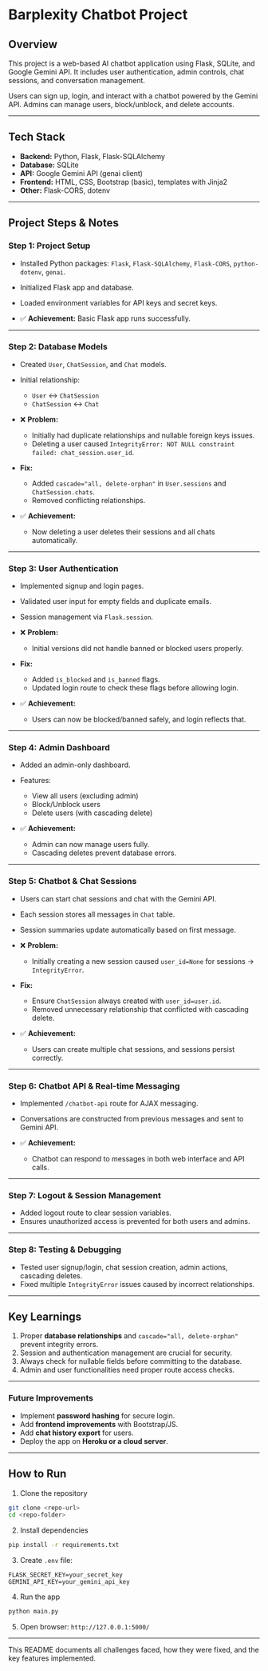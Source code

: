# Barplexity Chatbot Project

## Overview

This project is a web-based AI chatbot application using Flask, SQLite, and Google Gemini API. It includes user authentication, admin controls, chat sessions, and conversation management.

Users can sign up, login, and interact with a chatbot powered by the Gemini API. Admins can manage users, block/unblock, and delete accounts.

---

## Tech Stack

* **Backend:** Python, Flask, Flask-SQLAlchemy
* **Database:** SQLite
* **API:** Google Gemini API (genai client)
* **Frontend:** HTML, CSS, Bootstrap (basic), templates with Jinja2
* **Other:** Flask-CORS, dotenv

---

## Project Steps & Notes

### Step 1: Project Setup

* Installed Python packages: `Flask`, `Flask-SQLAlchemy`, `Flask-CORS`, `python-dotenv`, `genai`.

* Initialized Flask app and database.

* Loaded environment variables for API keys and secret keys.

* ✅ **Achievement:** Basic Flask app runs successfully.

---

### Step 2: Database Models

* Created `User`, `ChatSession`, and `Chat` models.

* Initial relationship:

  * `User` ↔ `ChatSession`
  * `ChatSession` ↔ `Chat`

* ❌ **Problem:**

  * Initially had duplicate relationships and nullable foreign keys issues.
  * Deleting a user caused `IntegrityError: NOT NULL constraint failed: chat_session.user_id`.

* **Fix:**

  * Added `cascade="all, delete-orphan"` in `User.sessions` and `ChatSession.chats`.
  * Removed conflicting relationships.

* ✅ **Achievement:**

  * Now deleting a user deletes their sessions and all chats automatically.

---

### Step 3: User Authentication

* Implemented signup and login pages.

* Validated user input for empty fields and duplicate emails.

* Session management via `Flask.session`.

* ❌ **Problem:**

  * Initial versions did not handle banned or blocked users properly.

* **Fix:**

  * Added `is_blocked` and `is_banned` flags.
  * Updated login route to check these flags before allowing login.

* ✅ **Achievement:**

  * Users can now be blocked/banned safely, and login reflects that.

---

### Step 4: Admin Dashboard

* Added an admin-only dashboard.

* Features:

  * View all users (excluding admin)
  * Block/Unblock users
  * Delete users (with cascading delete)

* ✅ **Achievement:**

  * Admin can now manage users fully.
  * Cascading deletes prevent database errors.

---

### Step 5: Chatbot & Chat Sessions

* Users can start chat sessions and chat with the Gemini API.

* Each session stores all messages in `Chat` table.

* Session summaries update automatically based on first message.

* ❌ **Problem:**

  * Initially creating a new session caused `user_id=None` for sessions → `IntegrityError`.

* **Fix:**

  * Ensure `ChatSession` always created with `user_id=user.id`.
  * Removed unnecessary relationship that conflicted with cascading delete.

* ✅ **Achievement:**

  * Users can create multiple chat sessions, and sessions persist correctly.

---

### Step 6: Chatbot API & Real-time Messaging

* Implemented `/chatbot-api` route for AJAX messaging.

* Conversations are constructed from previous messages and sent to Gemini API.

* ✅ **Achievement:**

  * Chatbot can respond to messages in both web interface and API calls.

---

### Step 7: Logout & Session Management

* Added logout route to clear session variables.
* Ensures unauthorized access is prevented for both users and admins.

---

### Step 8: Testing & Debugging

* Tested user signup/login, chat session creation, admin actions, cascading deletes.
* Fixed multiple `IntegrityError` issues caused by incorrect relationships.

---

## Key Learnings

1. Proper **database relationships** and `cascade="all, delete-orphan"` prevent integrity errors.
2. Session and authentication management are crucial for security.
3. Always check for nullable fields before committing to the database.
4. Admin and user functionalities need proper route access checks.

---

### Future Improvements

* Implement **password hashing** for secure login.
* Add **frontend improvements** with Bootstrap/JS.
* Add **chat history export** for users.
* Deploy the app on **Heroku or a cloud server**.

---

## How to Run

1. Clone the repository

```bash
git clone <repo-url>
cd <repo-folder>
```

2. Install dependencies

```bash
pip install -r requirements.txt
```

3. Create `.env` file:

```
FLASK_SECRET_KEY=your_secret_key
GEMINI_API_KEY=your_gemini_api_key
```

4. Run the app

```bash
python main.py
```

5. Open browser: `http://127.0.0.1:5000/`

---

This README documents all challenges faced, how they were fixed, and the key features implemented.
